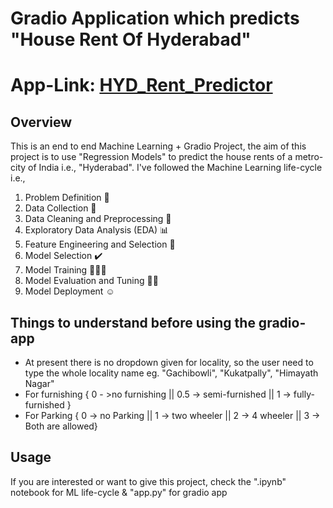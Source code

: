 # Gradio Application which predicts "House Rent Of Hyderabad"
# App-Link: [HYD_Rent_Predictor](https://huggingface.co/spaces/GastinoKuros/HYD_Rent_Predictor)

## Overview
This is an end to end Machine Learning + Gradio Project, the aim of this project is to use "Regression Models" to predict the house rents of a metro-city of India i.e., "Hyderabad".
I've followed the Machine Learning life-cycle i.e.,
1) Problem Definition 📖
2) Data Collection 📁
3) Data Cleaning and Preprocessing 🧹
4) Exploratory Data Analysis (EDA) 📊
5) Feature Engineering and Selection 🧰
6) Model Selection ✔️
7) Model Training 🏃🏻‍♂️
8) Model Evaluation and Tuning 👨‍🔧
9) Model Deployment ☺️

## Things to understand before using the gradio-app
- At present there is no dropdown given for locality, so the user need to type the whole locality name eg. "Gachibowli", "Kukatpally", "Himayath Nagar"
- For furnishing { 0 - >no furnishing || 0.5 -> semi-furnished || 1 -> fully-furnished }
- For Parking { 0 -> no Parking || 1 -> two wheeler || 2 -> 4 wheeler || 3 -> Both are allowed}

## Usage
If you are interested or want to give this project, check the ".ipynb" notebook for ML life-cycle & "app.py" for gradio app
